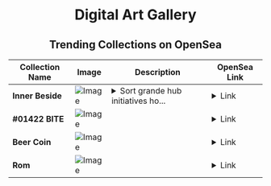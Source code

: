 <div align="center">

# Digital Art Gallery

## Trending Collections on OpenSea

| Collection Name                       | Image                                                                                     | Description                       | OpenSea Link                                                                                          |
|---------------------------------------|-------------------------------------------------------------------------------------------|-----------------------------------|--------------------------------------------------------------------------------------------------------|
| **Inner Beside** | ![Image](https://i.seadn.io/s/raw/files/f99c3b461465cb7fa26bce919b2826d7.jpg?w=500&auto=format?w=200&auto=format) | <details><summary>Sort grande hub initiatives ho...</summary>Sort grande hub initiatives hosts decorating</details> | <details><summary>Link</summary>[Inner Beside](https://opensea.io/collection/inner-beside)</details> |
| **#01422 BITE** | ![Image](https://i.seadn.io/s/raw/files/04972a13d111f25b1602bb073d06b798.gif?w=500&auto=format?w=200&auto=format) |  | <details><summary>Link</summary>[#01422 BITE](https://opensea.io/collection/01422-bite)</details> |
| **Beer Coin** | ![Image](https://i.seadn.io/s/raw/files/feca020a3ff6bbfa17a3576bed70451a.jpg?w=500&auto=format?w=200&auto=format) |  | <details><summary>Link</summary>[Beer Coin](https://opensea.io/collection/beer-coin)</details> |
| **Rom** | ![Image](https://i.seadn.io/s/raw/files/6131df1afd3d80850d28c3e728546a7f.jpg?w=500&auto=format?w=200&auto=format) |  | <details><summary>Link</summary>[Rom](https://opensea.io/collection/rom-37)</details> |

</div>
